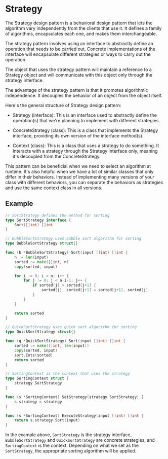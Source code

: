 # Strategy

The Strategy design pattern is a behavioral design pattern that lets the algorithm vary independently from the clients that use it. It defines a family of algorithms, encapsulates each one, and makes them interchangeable.

The strategy pattern involves using an interface to abstractly define an operation that needs to be carried out. Concrete implementations of the interface will encapsulate different strategies or ways to carry out the operation.

The object that uses the strategy pattern will maintain a reference to a Strategy object and will communicate with this object only through the strategy interface.

The advantage of the strategy pattern is that it promotes algorithmic independence. It decouples the behavior of an object from the object itself.

Here's the general structure of Strategy design pattern:

- Strategy (interface): This is an interface used to abstractly define the operation(s) that we're planning to implement with different strategies.

- ConcreteStrategy (class): This is a class that implements the Strategy interface, providing its own version of the interface method(s).

- Context (class): This is a class that uses a strategy to do something. It interacts with a strategy through the Strategy interface only, meaning it's decoupled from the ConcreteStrategy.

This pattern can be beneficial when we need to select an algorithm at runtime. It's also helpful when we have a lot of similar classes that only differ in their behaviors. Instead of implementing many versions of your class with different behaviors, you can separate the behaviors as strategies and use the same context class in all versions.

## Example

```go
// SortStrategy defines the method for sorting
type SortStrategy interface {
	Sort([]int) []int
}

// BubbleSortStrategy uses bubble sort algorithm for sorting
type BubbleSortStrategy struct{}

func (b *BubbleSortStrategy) Sort(input []int) []int {
	n := len(input)
	sorted := make([]int, n)
	copy(sorted, input)

	for i := 0; i < n; i++ {
		for j := 0; j < n-i-1; j++ {
			if sorted[j] > sorted[j+1] {
				sorted[j], sorted[j+1] = sorted[j+1], sorted[j]
			}
		}
	}

	return sorted
}

// QuickSortStrategy uses quick sort algorithm for sorting
type QuickSortStrategy struct{}

func (q *QuickSortStrategy) Sort(input []int) []int {
	sorted := make([]int, len(input))
	copy(sorted, input)
	sort.Ints(sorted)
	return sorted
}

// SortingContext is the context that uses the strategy
type SortingContext struct {
	strategy SortStrategy
}

func (s *SortingContext) SetStrategy(strategy SortStrategy) {
	s.strategy = strategy
}

func (s *SortingContext) ExecuteStrategy(input []int) []int {
	return s.strategy.Sort(input)
}
```

In the example above, `SortStrategy` is the strategy interface, `BubbleSortStrategy` and `QuickSortStrategy` are concrete strategies, and `SortingContext` is the context. Depending on what we set as the `SortStrategy`, the appropriate sorting algorithm will be applied.
